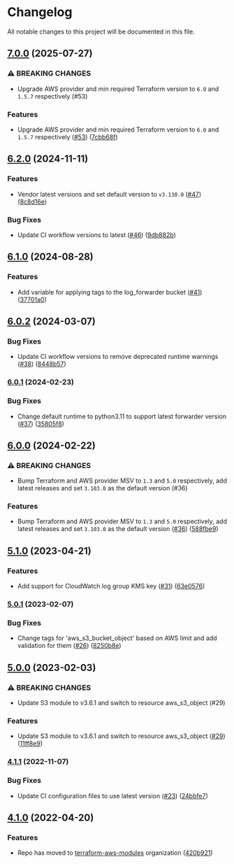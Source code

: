 # Changelog

All notable changes to this project will be documented in this file.

## [7.0.0](https://github.com/terraform-aws-modules/terraform-aws-datadog-forwarders/compare/v6.2.0...v7.0.0) (2025-07-27)


### ⚠ BREAKING CHANGES

* Upgrade AWS provider and min required Terraform version to `6.0` and `1.5.7` respectively (#53)

### Features

* Upgrade AWS provider and min required Terraform version to `6.0` and `1.5.7` respectively ([#53](https://github.com/terraform-aws-modules/terraform-aws-datadog-forwarders/issues/53)) ([7cbb68f](https://github.com/terraform-aws-modules/terraform-aws-datadog-forwarders/commit/7cbb68fed208c817996b8307b54d9d992992f655))

## [6.2.0](https://github.com/terraform-aws-modules/terraform-aws-datadog-forwarders/compare/v6.1.0...v6.2.0) (2024-11-11)


### Features

* Vendor latest versions and set default version to `v3.130.0` ([#47](https://github.com/terraform-aws-modules/terraform-aws-datadog-forwarders/issues/47)) ([8c8d16e](https://github.com/terraform-aws-modules/terraform-aws-datadog-forwarders/commit/8c8d16eccaf62ddc432fd4d8f407599b1a658eb1))


### Bug Fixes

* Update CI workflow versions to latest ([#46](https://github.com/terraform-aws-modules/terraform-aws-datadog-forwarders/issues/46)) ([9db882b](https://github.com/terraform-aws-modules/terraform-aws-datadog-forwarders/commit/9db882bfb87b9a58ac8d830cda0a22101f4bd362))

## [6.1.0](https://github.com/terraform-aws-modules/terraform-aws-datadog-forwarders/compare/v6.0.2...v6.1.0) (2024-08-28)


### Features

* Add variable for applying tags to the log_forwarder bucket ([#41](https://github.com/terraform-aws-modules/terraform-aws-datadog-forwarders/issues/41)) ([37701a0](https://github.com/terraform-aws-modules/terraform-aws-datadog-forwarders/commit/37701a060872da245fd35117e0fcb88065f24d36))

## [6.0.2](https://github.com/terraform-aws-modules/terraform-aws-datadog-forwarders/compare/v6.0.1...v6.0.2) (2024-03-07)


### Bug Fixes

* Update CI workflow versions to remove deprecated runtime warnings ([#38](https://github.com/terraform-aws-modules/terraform-aws-datadog-forwarders/issues/38)) ([8448b57](https://github.com/terraform-aws-modules/terraform-aws-datadog-forwarders/commit/8448b57d88a59a9ee69dd80342c2600bb2add177))

### [6.0.1](https://github.com/terraform-aws-modules/terraform-aws-datadog-forwarders/compare/v6.0.0...v6.0.1) (2024-02-23)


### Bug Fixes

* Change default runtime to python3.11 to support latest forwarder version ([#37](https://github.com/terraform-aws-modules/terraform-aws-datadog-forwarders/issues/37)) ([35805f8](https://github.com/terraform-aws-modules/terraform-aws-datadog-forwarders/commit/35805f851a91312a6a91ded0e93f7b96d6dc732b))

## [6.0.0](https://github.com/terraform-aws-modules/terraform-aws-datadog-forwarders/compare/v5.1.0...v6.0.0) (2024-02-22)


### ⚠ BREAKING CHANGES

* Bump Terraform and AWS provider MSV to `1.3` and `5.0` respectively, add latest releases and set `3.103.0` as the default version (#36)

### Features

* Bump Terraform and AWS provider MSV to `1.3` and `5.0` respectively, add latest releases and set `3.103.0` as the default version ([#36](https://github.com/terraform-aws-modules/terraform-aws-datadog-forwarders/issues/36)) ([588fbe9](https://github.com/terraform-aws-modules/terraform-aws-datadog-forwarders/commit/588fbe98741f1e17089f0064d0182d252158d1bf))

## [5.1.0](https://github.com/terraform-aws-modules/terraform-aws-datadog-forwarders/compare/v5.0.1...v5.1.0) (2023-04-21)


### Features

* Add support for CloudWatch log group KMS key ([#31](https://github.com/terraform-aws-modules/terraform-aws-datadog-forwarders/issues/31)) ([63e0576](https://github.com/terraform-aws-modules/terraform-aws-datadog-forwarders/commit/63e0576fdf682caf72a49f20f2d8a62d23445ebb))

### [5.0.1](https://github.com/terraform-aws-modules/terraform-aws-datadog-forwarders/compare/v5.0.0...v5.0.1) (2023-02-07)


### Bug Fixes

* Change tags for 'aws_s3_bucket_object' based on AWS limit and add validation for them ([#26](https://github.com/terraform-aws-modules/terraform-aws-datadog-forwarders/issues/26)) ([8250b8e](https://github.com/terraform-aws-modules/terraform-aws-datadog-forwarders/commit/8250b8e331fa6d730370d6f8fc243634000e16b7))

## [5.0.0](https://github.com/terraform-aws-modules/terraform-aws-datadog-forwarders/compare/v4.1.1...v5.0.0) (2023-02-03)


### ⚠ BREAKING CHANGES

* Update S3 module to v3.6.1 and switch to resource aws_s3_object (#29)

### Features

* Update S3 module to v3.6.1 and switch to resource aws_s3_object ([#29](https://github.com/terraform-aws-modules/terraform-aws-datadog-forwarders/issues/29)) ([11ff8e9](https://github.com/terraform-aws-modules/terraform-aws-datadog-forwarders/commit/11ff8e9dcd96aefb31a0998a8833b2c98e11b4f0))

### [4.1.1](https://github.com/terraform-aws-modules/terraform-aws-datadog-forwarders/compare/v4.1.0...v4.1.1) (2022-11-07)


### Bug Fixes

* Update CI configuration files to use latest version ([#23](https://github.com/terraform-aws-modules/terraform-aws-datadog-forwarders/issues/23)) ([24bbfe7](https://github.com/terraform-aws-modules/terraform-aws-datadog-forwarders/commit/24bbfe7cc270db7c1bd82e015895f7c4eef11237))

## [4.1.0](https://github.com/clowdhaus/terraform-aws-datadog-forwarders/compare/v4.0.1...v4.1.0) (2022-04-20)


### Features

* Repo has moved to [terraform-aws-modules](https://github.com/terraform-aws-modules/terraform-aws-datadog-forwarders) organization ([420b921](https://github.com/clowdhaus/terraform-aws-datadog-forwarders/commit/420b9214b8684d6f9602533515ecc8b829d3244e))
